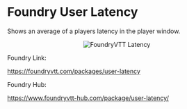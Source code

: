 # Foundry User Latency

Shows an average of a players latency in the player window.

<p align="center">
  <img src="https://i.imgur.com/bytsMWS.png" alt="FoundryVTT Latency" />
</p>

Foundry Link:

https://foundryvtt.com/packages/user-latency

Foundry Hub:

https://www.foundryvtt-hub.com/package/user-latency/
